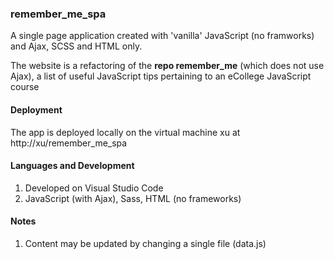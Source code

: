 
### remember_me_spa

A single page application created with 'vanilla' JavaScript (no framworks) and Ajax, SCSS and HTML only.   

The website is a refactoring of the **repo remember_me** (which does not use Ajax), a list of useful JavaScript tips pertaining to an eCollege JavaScript course

#### Deployment

The app is deployed locally on the virtual machine xu at http://xu/remember_me_spa

#### Languages and Development

1. Developed on Visual Studio Code
2. JavaScript (with Ajax), Sass, HTML (no frameworks)

#### Notes

1.  Content may be updated by changing a single file (data.js)

